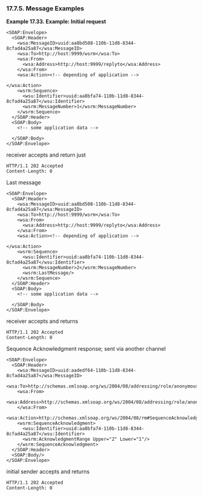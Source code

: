 <div id="wsrmmsgexamples" class="section">

<div class="titlepage">

<div>

<div>

### 17.7.5. Message Examples

</div>

</div>

</div>

<div id="ex_wsrminitreq" class="example">

**Example 17.33. Example: Initial request**

<div class="example-contents">

``` programlisting
<SOAP:Envelope>
  <SOAP:Header>
    <wsa:MessageID>uuid:aa8bd508-110b-11d8-8344-8cfad4a25a87</wsa:MessageID>
    <wsa:To>http://host:9999/wsrm</wsa:To>
    <wsa:From>
      <wsa:Address>http://host:9999/replyto</wsa:Address>
    </wsa:From>
    <wsa:Action><!-- depending of application -->

</wsa:Action>
    <wsrm:Sequence>
      <wsu:Identifier>uuid:aa8bfa74-110b-11d8-8344-8cfad4a25a87</wsu:Identifier>
      <wsrm:MessageNumber>1</wsrm:MessageNumber>
    </wsrm:Sequence>
  </SOAP:Header>
  <SOAP:Body>
    <!-- some application data -->

  </SOAP:Body>
</SOAP:Envelope>
```

receiver accepts and return just

``` programlisting
HTTP/1.1 202 Accepted
Content-Length: 0
```

Last message

``` programlisting
<SOAP:Envelope>
  <SOAP:Header>
    <wsa:MessageID>uuid:aa8bd508-110b-11d8-8344-8cfad4a25a87</wsa:MessageID>
    <wsa:To>http://host:9999/wsrm</wsa:To>
    <wsa:From>
      <wsa:Address>http://host:9999/replyto</wsa:Address>
    </wsa:From>
    <wsa:Action><!-- depending of application -->

</wsa:Action>
    <wsrm:Sequence>
      <wsu:Identifier>uuid:aa8bfa74-110b-11d8-8344-8cfad4a25a87</wsu:Identifier>
      <wsrm:MessageNumber>2</wsrm:MessageNumber>
      <wsrm:LastMessage/>
    </wsrm:Sequence>
  </SOAP:Header>
  <SOAP:Body>
    <!-- some application data -->

  </SOAP:Body>
</SOAP:Envelope>
```

receiver accepts and returns

``` programlisting
HTTP/1.1 202 Accepted
Content-Length: 0
```

Sequence Acknowledgment response; sent via another channel

``` programlisting
<SOAP:Envelope>
  <SOAP:Header>
    <wsa:MessageID>uuid:aadedf64-110b-11d8-8344-8cfad4a25a87</wsa:MessageID>
    <wsa:To>http://schemas.xmlsoap.org/ws/2004/08/addressing/role/anonymous</wsa:To>
    <wsa:From>
      <wsa:Address>http://schemas.xmlsoap.org/ws/2004/08/addressing/role/anonymous</wsa:Address>
    </wsa:From>
    <wsa:Action>http://schemas.xmlsoap.org/ws/2004/08/rm#SequenceAcknowledgment</wsa:Action>
    <wsrm:SequenceAcknowledgment>
      <wsu:Identifier>uuid:aa8bfa74-110b-11d8-8344-8cfad4a25a87</wsu:Identifier>
      <wsrm:AcknowledgmentRange Upper="2" Lower="1"/>
    </wsrm:SequenceAcknowledgment>
  </SOAP:Header>
  <SOAP:Body/>
</SOAP:Envelope>
```

initial sender accepts and returns

``` programlisting
HTTP/1.1 202 Accepted
Content-Length: 0
```

</div>

</div>

  

</div>
